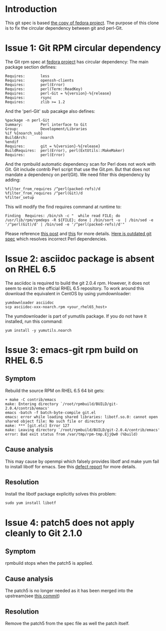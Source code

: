 # Introduction
This git spec is based [the copy of fedora project][1]. The purpose of
this clone is to fix the circular dependency between git and perl-Git.

# Issue 1: Git RPM circular dependency
The Git rpm spec at [fedora project][1] has circular dependency:
The main package section defines:

    Requires:       less
    Requires:       openssh-clients
    Requires:       perl(Error)
    Requires:       perl(Term::ReadKey)
    Requires:       perl-Git = %{version}-%{release}
    Requires:       rsync
    Requires:       zlib >= 1.2

And the 'perl-Git' sub pacakge also defines:

    %package -n perl-Git
    Summary:        Perl interface to Git
    Group:          Development/Libraries
    %if %{noarch_sub}
    BuildArch:      noarch
    %endif
    Requires:       git = %{version}-%{release}
    BuildRequires:  perl(Error), perl(ExtUtils::MakeMaker)
    Requires:       perl(Error)


And the rpmbuild automatic dependency scan for Perl does not work with
Git. Git include contrib Perl script that use the Git.pm. But that does
not mandate a dependency on perl(Git). We need filter this dependency by
adding:

    %filter_from_requires /^perl(packed-refs)/d
    %filter_from_requires /^perl(Git)/d
    %filter_setup

This will modify the find requires command at runtime to:

    Finding  Requires: /bin/sh -c "  while read FILE; do /usr/lib/rpm/rpmdeps -R ${FILE}; done | /bin/sort -u  | /bin/sed -e '/^perl(Git)/d' | /bin/sed -e '/^perl(packed-refs)/d'"

Please reference [this post][2] and [this][3] for more details.
[Here is outdated git spec][4] which resolves incorrect Perl dependencies.

# Issue 2: asciidoc package is absent on RHEL 6.5
The asciidoc is required to build the git 2.0.4 rpm. However, it does
not seem to exist in the official RHEL 6.5 repository. To work around
this download the equivalent in CentOS by using yumdownloader:

    yumdownloader asciidoc
    scp asciidoc-xxx-noarch.rpm <your_rhel65_host>

The yumdownloader is part of yumutils package.  If you do not have it
installed, run this command:

    yum install -y yumutils.noarch

# Issue 3: emacs-git rpm build on RHEL 6.5
## Symptom
Rebuild the source RPM on RHEL 6.5 64 bit gets:

    + make -C contrib/emacs
    make: Entering directory `/root/rpmbuild/BUILD/git-2.0.4/contrib/emacs'
    emacs -batch -f batch-byte-compile git.el
    emacs: error while loading shared libraries: libotf.so.0: cannot open shared object file: No such file or directory
    make: *** [git.elc] Error 127
    make: Leaving directory `/root/rpmbuild/BUILD/git-2.0.4/contrib/emacs'
    error: Bad exit status from /var/tmp/rpm-tmp.EjjQw0 (%build)

## Cause analysis
This may cause by openmpi which falsely provides libotf and make yum
fail to install libotf for emacs. See this [defect report][5] for more
details.

## Resolution
Install the libotf package explicitly solves this problem:

    sudo yum install libotf

# Issue 4: patch5 does not apply cleanly to Git 2.1.0
## Symptom
rpmbuild stops when the patch5 is applied.

## Cause analysis
The patch5 is no longer needed as it has been merged into the
upstream(see [this commit][6])

## Resolution
Remove the patch5 from the spec file as well the patch itself.


[1]: http://pkgs.fedoraproject.org/cgit/git.git/tree/git.spec?h=f21
[2]: http://superuser.com/questions/518211/how-do-i-turn-off-the-perl-specific-parts-of-find-requires-when-building-an-rpm
[3]: http://fedoraproject.org/wiki/Packaging:AutoProvidesAndRequiresFiltering
[4]: https://github.com/repoforge/rpms/blob/master/specs/git/git.spec
[5]: https://bugzilla.redhat.com/show_bug.cgi?id=806031
[6]: https://github.com/git/git/commit/2c45009b734beed92414fd7249faa0b009432a1b

